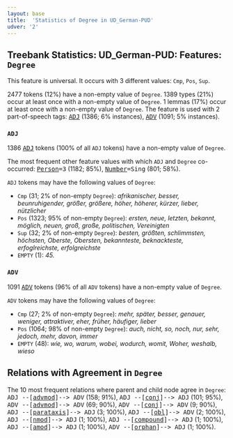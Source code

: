 ```yaml
---
layout: base
title:  'Statistics of Degree in UD_German-PUD'
udver: '2'
---
```


## Treebank Statistics: UD_German-PUD: Features: `Degree`

This feature is universal.
It occurs with 3 different values: `Cmp`, `Pos`, `Sup`.

2477 tokens (12%) have a non-empty value of `Degree`.
1389 types (21%) occur at least once with a non-empty value of `Degree`.
1 lemmas (17%) occur at least once with a non-empty value of `Degree`.
The feature is used with 2 part-of-speech tags: <tt><a href="de_pud-pos-ADJ.html">ADJ</a></tt> (1386; 6% instances), <tt><a href="de_pud-pos-ADV.html">ADV</a></tt> (1091; 5% instances).

### `ADJ`

1386 <tt><a href="de_pud-pos-ADJ.html">ADJ</a></tt> tokens (100% of all `ADJ` tokens) have a non-empty value of `Degree`.

The most frequent other feature values with which `ADJ` and `Degree` co-occurred: <tt><a href="de_pud-feat-Person.html">Person</a></tt><tt>=3</tt> (1182; 85%), <tt><a href="de_pud-feat-Number.html">Number</a></tt><tt>=Sing</tt> (801; 58%).

`ADJ` tokens may have the following values of `Degree`:

* `Cmp` (31; 2% of non-empty `Degree`): <em>afrikanischer, besser, beunruhigender, größer, größere, höher, höherer, kürzer, lieber, nützlicher</em>
* `Pos` (1323; 95% of non-empty `Degree`): <em>ersten, neue, letzten, bekannt, möglich, neuen, groß, große, politischen, Vereinigten</em>
* `Sup` (32; 2% of non-empty `Degree`): <em>besten, größten, schlimmsten, höchsten, Oberste, Obersten, bekannteste, beknackteste, erfoglreichste, erfolgreichste</em>
* `EMPTY` (1): <em>45.</em>

### `ADV`

1091 <tt><a href="de_pud-pos-ADV.html">ADV</a></tt> tokens (96% of all `ADV` tokens) have a non-empty value of `Degree`.

`ADV` tokens may have the following values of `Degree`:

* `Cmp` (27; 2% of non-empty `Degree`): <em>mehr, später, besser, genauer, weniger, attraktiver, eher, früher, häufiger, lieber</em>
* `Pos` (1064; 98% of non-empty `Degree`): <em>auch, nicht, so, noch, nur, sehr, jedoch, mehr, davon, immer</em>
* `EMPTY` (48): <em>wie, wo, warum, wobei, wodurch, womit, Woher, weshalb, wieso</em>

## Relations with Agreement in `Degree`

The 10 most frequent relations where parent and child node agree in `Degree`:
<tt>ADJ --[<tt><a href="de_pud-dep-advmod.html">advmod</a></tt>]--> ADV</tt> (158; 91%),
<tt>ADJ --[<tt><a href="de_pud-dep-conj.html">conj</a></tt>]--> ADJ</tt> (101; 95%),
<tt>ADV --[<tt><a href="de_pud-dep-advmod.html">advmod</a></tt>]--> ADV</tt> (69; 90%),
<tt>ADV --[<tt><a href="de_pud-dep-conj.html">conj</a></tt>]--> ADV</tt> (9; 90%),
<tt>ADJ --[<tt><a href="de_pud-dep-parataxis.html">parataxis</a></tt>]--> ADJ</tt> (3; 100%),
<tt>ADJ --[<tt><a href="de_pud-dep-obl.html">obl</a></tt>]--> ADV</tt> (2; 100%),
<tt>ADJ --[<tt><a href="de_pud-dep-nmod.html">nmod</a></tt>]--> ADJ</tt> (1; 100%),
<tt>ADJ --[<tt><a href="de_pud-dep-compound.html">compound</a></tt>]--> ADJ</tt> (1; 100%),
<tt>ADJ --[<tt><a href="de_pud-dep-amod.html">amod</a></tt>]--> ADJ</tt> (1; 100%),
<tt>ADV --[<tt><a href="de_pud-dep-orphan.html">orphan</a></tt>]--> ADJ</tt> (1; 100%).

